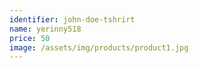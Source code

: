 ```yaml
---
identifier: john-doe-tshrirt
name: yerinny518
price: 50
image: /assets/img/products/product1.jpg
---
```


